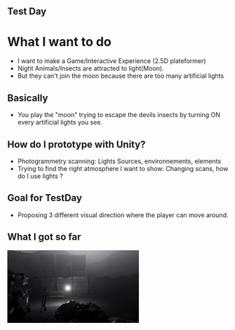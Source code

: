 ## Test Day

# What I want to do
 - I want to make a Game/Interactive Experience (2.5D plateformer)
 - Night Animals/Insects are attracted to light(Moon). 
 - But they can't join the moon because there are too many artificial lights 

 ## Basically
 - You play the "moon" trying to escape the devils insects by turning ON every artificial lights you see.

## How do I prototype with Unity?
- Photogrammetry scanning: Lights Sources, environnements, elements
- Trying to find the right atmosphere I want to show: Changing scans, how do I use lights ?

## Goal for TestDay
- Proposing 3 different visual direction where the player can move around. 


## What I got so far
<img
  src="img/01.png"
  alt="Alt text"
  title="Fog"
  style="display: inline-block; margin: 0 auto; max-width: 300px">
